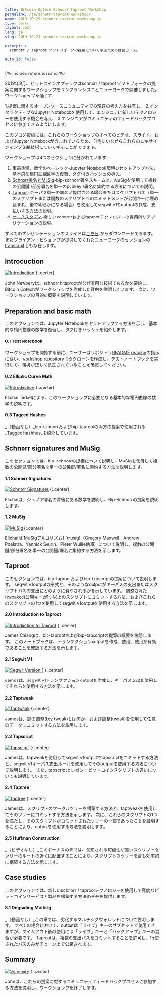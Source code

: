 ```yaml
---
title: Bitcoin Optech Schnorr Taproot Workshop
permalink: /ja/schorr-taproot-workshop/
name: 2019-10-29-schnorr-taproot-workshop-ja
type: posts
layout: post
lang: ja
slug: 2019-10-21-schnorr-taproot-workshop-ja

excerpt: >
  schnorr / taproot ソフトフォークの提案について学ぶための自習コース。

auto_id: false
---
```

{% include references.md %}

2019年9月、ビットコインオプテックはschnorr / taproot ソフトフォークの提案に関するワークショップをサンフランシスコとニューヨークで開催しました。 ワークショップを通じて、

1.提案に関するオープンソースコミュニティでの現在の考え方を共有し、
2.インタラクティブなJupyter Notebookを使用して、エンジニアに新しいテクノロジーを使用する機会を与え、
3.エンジニアがコミュニティのフィードバックプロセスに参加できるようにします。

このブログ投稿には、これらのワークショップのすべてのビデオ、スライド、およびJupyter Notebookが含まれているため、自宅にいながらこれらのエキサイティングな新技術について学ぶことができます。

ワークショップは4つのセクションに分かれています:

1. [事前準備、数学のベーシック](#preparation-and-basic-math)-Jupyter Notebook環境のセットアップ方法、基本的な楕円曲線数学の復習、タグ付きハッシュの導入。
2. [Schnorr署名とMuSig](#schnorr-signatures-and-musig)-bip-schnorr署名スキームと、MuSigを使用して複数の公開鍵 /部分署名を単一のpubkey /署名に集約する方法についての説明。
3. [Taproot](#taproot)-キーパス単一の署名が提供される場合またはスクリプトパス（単一のスクリプトまたは複数のスクリプトへのコミットメントが公開キーに埋め込まれ、後で明らかになる場合）を使用してsegwit v1のoutputの作成、支払いする方法の説明。
4. [ケーススタディ](#case-studies)-新しいschnorrおよびtaprootテクノロジーの実用的なアプリケーションの説明。

すべてのプレゼンテーションのスライドは[こちら][slides].からダウンロードできます。
またブライアン・ビショップが提供してくれたニューヨークのセッションの[transcript] []も存在します。

## Introduction

[![Introduction](/img/posts/taproot-workshop/introduction.png)](https://www.youtube.com/watch?v=1gRCVLgkyAE&list=PLPrDsP88ifOVTEJf_jQGunDUS05M9GdIC)
{:.center}

John Newberyは、schnorrとtaprootがなぜ有用な技術であるかを要約し、Bitcoin Optechがワークショップを作成した理由を説明しています。 次に、ワークショップの目的の概要を説明しています。

## Preparation and basic math

このセクションでは、Jupyter Notebookをセットアップする方法を示し、基本的な楕円曲線の数学を復習し、タグ付きハッシュを紹介します。

#### 0.1 Test Notebook

ワークショップを開始する前に、ユーザーはリポジトリ[README] [readme]の指示に従い、[workshop repository] []のクローンを作成し、テストノートブックを実行して、環境が正しく設定されていることを確認してください。

#### 0.2 Elliptic Curve Math

[![Introduction](/img/posts/taproot-workshop/elliptic-curve-math.png)](https://www.youtube.com/watch?v=oix8ov9iGgk&list=PLPrDsP88ifOVTEJf_jQGunDUS05M9GdIC&index=2)
{:.center}

Elichai Turkelによる、このワークショップに必要となる基本的な楕円曲線の数学の説明です。

#### 0.3 Tagged Hashes

_（動画なし）_bip-schnorrおよびbip-taprootの両方の提案で使用される_Tagged hashhes_を紹介しています。

## Schnorr signatures and MuSig

このセクションでは、bip-schnorrの提案について説明し、MuSigを使用して複数の公開鍵/部分署名を単一の公開鍵/署名に集約する方法を説明します。

#### 1.1 Schnorr Signatures

[![Schnorr Signatures](/img/posts/taproot-workshop/schnorr.png)](https://www.youtube.com/watch?v=wybiVFdknhg&list=PLPrDsP88ifOVTEJf_jQGunDUS05M9GdIC&index=3)
{:.center}

Elichaiは、シュノア署名の背後にある数学を説明し、Bip-Schnorrの提案を説明します。

#### 1.2 MuSig

[![MuSig](/img/posts/taproot-workshop/musig.png)](https://www.youtube.com/watch?v=5MbTptrXEC4&list=PLPrDsP88ifOVTEJf_jQGunDUS05M9GdIC&index=4)
{:.center}

Elichaiは[MuSigアルゴリズム] [musig]（Gregory Maxwell、Andrew Poelstra、Yannick Seurin、Pieter Wuille執筆）について説明し、複数の公開鍵/部分署名を単一の公開鍵/署名に集約する方法を示します。

## Taproot

このセクションでは、bip-taprootおよびbip-tapscriptの提案について説明します。 segwit v1outputの形式と、そのようなoutputがキーパスの支出またはスクリプトパスの支出にどのように費やされるかを示しています。 調整された(tweaked)公開キーが1つ以上のスクリプトにコミットする方法、およびこれらのスクリプトの1つを使用してsegwit v1outputを使用する方法を示します。

#### 2.0 Introduction to Taproot

[![Introduction to Taproot](/img/posts/taproot-workshop/taproot-intro.png)](https://www.youtube.com/watch?v=KLNH0ttpdFg&list=PLPrDsP88ifOVTEJf_jQGunDUS05M9GdIC&index=5)
{:.center}

James Chiangは、bip-taprootおよびbip-tapscriptの提案の概要を説明します。 このノートブックは、トランザクションoutputを作成、使用、使用が有効であることを確認する方法を示します。

#### 2.1 Segwit V1

[![Segwit Version 1](/img/posts/taproot-workshop/segwit-version-1.png)](https://www.youtube.com/watch?v=n-jAUaSkcAA&list=PLPrDsP88ifOVTEJf_jQGunDUS05M9GdIC&index=6)
{:.center}

Jamesは、segwit v1トランザクションoutputを作成し、キーパス支出を使用してそれらを使用する方法を示します。

#### 2.2 Taptweak

[![Taptweak](/img/posts/taproot-workshop/taptweak.png)](https://www.youtube.com/watch?v=EkGbPxAExdQ&list=PLPrDsP88ifOVTEJf_jQGunDUS05M9GdIC&index=7)
{:.center}

Jamesは、鍵の調整(key tweak)とは何か、および調整(tweak)を使用して任意のデータにコミットする方法を説明します。

#### 2.3 Tapscript

[![Tapscript](/img/posts/taproot-workshop/tapscript.png)](https://www.youtube.com/watch?v=nXGe9_M5pjk&list=PLPrDsP88ifOVTEJf_jQGunDUS05M9GdIC&index=8)
{:.center}

Jamesは、tapweakを使用してsegwit v1outputでtapscriptをコミットする方法と、segwit v1キーパス支出ルールを使用してそのoutputを使用する方法について説明します。 また、tapscriptとレガシービットコインスクリプトの違いについても説明しています。

#### 2.4 Taptree

[![Taptree](/img/posts/taproot-workshop/taptree.png)](https://www.youtube.com/watch?v=n6R15Eo6J44&list=PLPrDsP88ifOVTEJf_jQGunDUS05M9GdIC&index=9)
{:.center}

Jamesは、スクリプトのマークルツリーを構築する方法と、taptweakを使用してそのツリーにコミットする方法を示します。 次に、これらのスクリプトの1つを満たし、そのスクリプトがコミットされたツリーの一部であったことを証明することにより、outputを使用する方法を説明します。

#### 2.5 Huffman Construction

_（ビデオなし）_このボーナスの章では、使用される可能性が高いスクリプトをツリーのルートの近くに配置することにより、スクリプトのツリーを最も効率的に構築する方法を示します。

## Case studies

このセクションでは、新しいschnorr / taprootテクノロジーを使用して高度なビットコインサービスと製品を構築する方法のデモを提供します。

#### 3.1 Degrading Multisig

_（動画なし）_この章では、劣化するマルチシグウォレットについて説明します。 すべての場合において、outputは「ライブ」キーのサブセットで使用できますが、タイムアウト後の使用には「ライブ」キーと「バックアップ」キーの混合が必要です。
Taprootは、複数の支出パスをコミットすることを許可し、行使されたパスのみがチェーン上で公開されます。

## Summary

[![Summary](/img/posts/taproot-workshop/summary.png)](https://www.youtube.com/watch?v=Q1od076K7IM&list=PLPrDsP88ifOVTEJf_jQGunDUS05M9GdIC&index=10)
{:.center}

  Johnは、これらの提案に対するコミュニティフィードバックプロセスに参加する方法を説明し、ワークショップを終了します。

[slides]: /img/posts/taproot-workshop/taproot-workshop.pdf
[transcript]: https://diyhpl.us/wiki/transcripts/bitcoinops/schnorr-taproot-workshop-2019/notes/
[readme]: https://github.com/bitcoinops/taproot-workshop/blob/master/README.md
[workshop repository]: https://github.com/bitcoinops/taproot-workshop/

